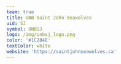 ```yaml
---
team: true
title: UNB Saint John Seawolves
uid: SJ
symbol: UNBSJ
logo: /img/unbsj_logo.png
color: '#1C284E'
textColor: white
website: 'https://saintjohnseawolves.ca'
---
```


